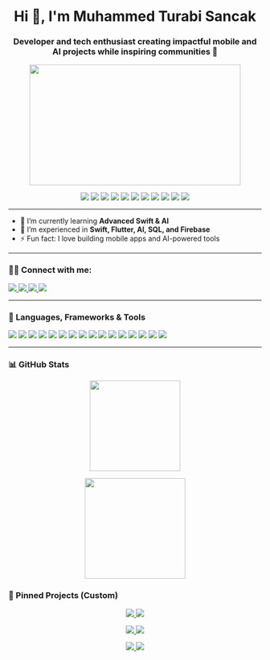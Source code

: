 <h1 align="center">Hi 👋, I'm Muhammed Turabi Sancak</h1>
<h3 align="center">Developer and tech enthusiast creating impactful mobile and AI projects while inspiring communities 🌟</h3>

<div align="center">
  <img width="420" height="240" src="https://github.com/muhammedturabisancak/muhammedturabisancak/blob/main/happy.gif?raw=true">
</div>

<p align="center">
  <img src="https://img.shields.io/badge/Code-Swift-orange?style=for-the-badge&logo=swift&logoColor=white"/>
  <img src="https://img.shields.io/badge/Code-Flutter-blue?style=for-the-badge&logo=flutter&logoColor=white"/>
  <img src="https://img.shields.io/badge/Code-Python-3776AB?style=for-the-badge&logo=python&logoColor=white"/>
  <img src="https://img.shields.io/badge/Code-Java-red?style=for-the-badge&logo=java&logoColor=white"/>
  <img src="https://img.shields.io/badge/DB-MSSQL-CC2927?style=for-the-badge&logo=microsoftsqlserver&logoColor=white"/>
  <img src="https://img.shields.io/badge/DB-Oracle_SQL-F80000?style=for-the-badge&logo=oracle&logoColor=white"/>
  <img src="https://img.shields.io/badge/Cloud-Firebase-FFCA28?style=for-the-badge&logo=firebase&logoColor=black"/>
  <img src="https://img.shields.io/badge/Tools-Git-F05032?style=for-the-badge&logo=git&logoColor=white"/>
  <img src="https://img.shields.io/badge/Tools-Docker-2496ED?style=for-the-badge&logo=docker&logoColor=white"/>
  <img src="https://img.shields.io/badge/BI-MicroStrategy-FF0000?style=for-the-badge&logo=microstrategy&logoColor=white"/>
  <img src="https://img.shields.io/badge/OS-Linux-FCC624?style=for-the-badge&logo=linux&logoColor=black"/>
</p>

---

- 🌱 I’m currently learning **Advanced Swift & AI**  
- 💼 I’m experienced in **Swift, Flutter, AI, SQL, and Firebase**  
- ⚡ Fun fact: I love building mobile apps and AI-powered tools  

---

### 🧑‍💻 Connect with me:
<p align="left">
  <a href="https://www.linkedin.com/in/muhammedturabisancak/" target="_blank">
    <img src="https://img.shields.io/badge/LinkedIn-0A66C2?style=for-the-badge&logo=linkedin&logoColor=white" />
  </a>
  <a href="mailto:muhammedturabisancak@gmail.com" target="_blank">
    <img src="https://img.shields.io/badge/Email-D14836?style=for-the-badge&logo=gmail&logoColor=white" />
  </a>
  <a href="https://medium.com/@muhammedturabisancak" target="_blank">
    <img src="https://img.shields.io/badge/Medium-000000?style=for-the-badge&logo=medium&logoColor=white" />
  </a>
  <a href="https://x.com/mturabisancak" target="_blank">
    <img src="https://img.shields.io/badge/X-000000?style=for-the-badge&logo=x&logoColor=white" />
  </a>
</p>


---

### 🧰 Languages, Frameworks & Tools

<p align="left">
  <!-- Code -->
  <img src="https://img.shields.io/badge/Swift-F05138?style=for-the-badge&logo=swift&logoColor=white"/>
  <img src="https://img.shields.io/badge/SwiftUI-0D96F6?style=for-the-badge&logo=swift&logoColor=white"/>
  <img src="https://img.shields.io/badge/UIKit-2396F3?style=for-the-badge&logo=apple&logoColor=white"/>
  <img src="https://img.shields.io/badge/Flutter-02569B?style=for-the-badge&logo=flutter&logoColor=white"/>
  <img src="https://img.shields.io/badge/Python-3776AB?style=for-the-badge&logo=python&logoColor=white"/>

  <!-- DB / Cloud -->
  <img src="https://img.shields.io/badge/MSSQL-CC2927?style=for-the-badge&logo=microsoftsqlserver&logoColor=white"/>
  <img src="https://img.shields.io/badge/Oracle_SQL-F80000?style=for-the-badge&logo=oracle&logoColor=white"/>
  <img src="https://img.shields.io/badge/Firebase-FFCA28?style=for-the-badge&logo=firebase&logoColor=black"/>

  <!-- Tools -->
  <img src="https://img.shields.io/badge/Xcode-147EFB?style=for-the-badge&logo=xcode&logoColor=white"/>
  <img src="https://img.shields.io/badge/Git-F05032?style=for-the-badge&logo=git&logoColor=white"/>
  <img src="https://img.shields.io/badge/GitHub-181717?style=for-the-badge&logo=github&logoColor=white"/>
  <img src="https://img.shields.io/badge/Docker-2496ED?style=for-the-badge&logo=docker&logoColor=white"/>
  <img src="https://img.shields.io/badge/MicroStrategy-FF0000?style=for-the-badge&logo=microstrategy&logoColor=white"/>
  <img src="https://img.shields.io/badge/Linux-FCC624?style=for-the-badge&logo=linux&logoColor=black"/>

  <!-- Meta -->
  <img src="https://img.shields.io/badge/Architecture-MVVM%20|%20Clean%20|%20VIPER-555?style=for-the-badge"/>
  <img src="https://img.shields.io/badge/Networking-REST%20|%20JSON%20|%20URLSession-555?style=for-the-badge"/>
</p>


---

### 📊 GitHub Stats

<p align="center">
  <!-- En çok kullanılan diller (MATLAB ve Ruby gizlendi) -->
<img src="https://github-readme-stats.vercel.app/api/top-langs/?username=muhammedturabisancak&layout=compact&langs_count=8&hide=ruby&theme=radical&hide_border=true&cache_seconds=7200" height="180em" />
</p>

<p align="center">
  <!-- Profil detay kartı -->
  <img src="https://github-profile-summary-cards.vercel.app/api/cards/profile-details?username=muhammedturabisancak&theme=radical" height="200em" />
</p>


### 📌 Pinned Projects (Custom)

<p align="center">
  <a href="https://github.com/muhammedturabisancak/kennyGameApp">
    <img src="https://github-readme-stats.vercel.app/api/pin/?username=muhammedturabisancak&repo=kennyGameApp&theme=radical&hide_border=true" />
  </a>
  <a href="https://github.com/muhammedturabisancak/ArtBook">
    <img src="https://github-readme-stats.vercel.app/api/pin/?username=muhammedturabisancak&repo=ArtBook&theme=radical&hide_border=true" />
  </a>
</p>

<p align="center">
  <a href="https://github.com/muhammedturabisancak/InstagramClone">
    <img src="https://github-readme-stats.vercel.app/api/pin/?username=muhammedturabisancak&repo=InstagramClone&theme=radical&hide_border=true" />
  </a>
  <a href="https://github.com/muhammedturabisancak/FoursquareClone">
    <img src="https://github-readme-stats.vercel.app/api/pin/?username=muhammedturabisancak&repo=FoursquareClone&theme=radical&hide_border=true" />
  </a>
</p>

<p align="center">
  <a href="https://github.com/muhammedturabisancak/AngryBirdClone">
    <img src="https://github-readme-stats.vercel.app/api/pin/?username=muhammedturabisancak&repo=AngryBirdClone&theme=radical&hide_border=true" />
  </a>
  <a href="https://github.com/muhammedturabisancak/FavoritesButtonAnimation">
    <img src="https://github-readme-stats.vercel.app/api/pin/?username=muhammedturabisancak&repo=FavoritesButtonAnimation&theme=radical&hide_border=true" />
  </a>
</p>

